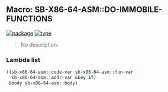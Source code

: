## Macro: SB-X86-64-ASM::DO-IMMOBILE-FUNCTIONS
[![package](https://img.shields.io/badge/Package-SB--X86--64--ASM-5f9ea0.svg?style=social&colorA=999999)](../) [![type](https://img.shields.io/badge/Type-Macro-5f9ea0.svg?style=social&colorA=999999)](../#macro) 

> No description.

### Lambda list
```cl
((sb-x86-64-asm::code-var sb-x86-64-asm::fun-var
  sb-x86-64-asm::addr-var &key if)
 &body sb-x86-64-asm::body)
```
